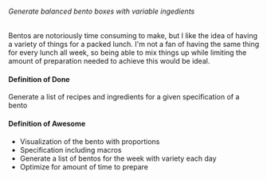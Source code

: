 ###### Generate balanced bento boxes with variable ingedients

Bentos are notoriously time consuming to make, but I like the idea of having a variety of things for a packed lunch. I'm not a fan of having the same thing for every lunch all week, so being able to mix things up while limiting the amount of preparation needed to achieve this would be ideal.

#### Definition of Done

Generate a list of recipes and ingredients for a given specification of a bento

#### Definition of Awesome

- Visualization of the bento with proportions
- Specification including macros
- Generate a list of bentos for the week with variety each day
- Optimize for amount of time to prepare
